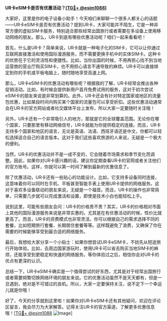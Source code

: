 **UR卡eSIM卡是否有优惠活动？[[TG💪+ @esim1088](https://t.me/s/esim1088)]**

大家好，这里是你的电子设备小助手！今天咱们来聊聊一个很多人都关心的话题——UR卡eSIM卡是否有优惠活动？提到UR卡，大家可能并不陌生，它是一种非常方便的虚拟SIM卡服务，特别适合那些经常出国旅行或者需要在多设备上使用移动网络的朋友。那么，UR卡到底有哪些优惠活动呢？咱们一起来看看吧！

首先，什么是UR卡？简单来说，UR卡就是一种电子化的SIM卡，它可以让你通过互联网直接激活和使用国际漫游服务，而不需要更换手机中的实体SIM卡。这种卡的优势在于它的灵活性和便捷性。比如，当你出国的时候，不用再担心找不到当地运营商的营业厅购买SIM卡，也不用担心语言不通导致的麻烦。UR卡可以直接绑定到你的手机或平板电脑上，随时随地享受高速上网。

那么，UR卡eSIM卡的优惠活动有哪些呢？根据我的了解，UR卡经常会推出各种促销活动。比如，有时候会提供新用户首月免费试用的服务，这对于初次尝试eSIM卡的朋友来说是非常划算的。此外，UR卡还会有针对特定国家或地区的流量包优惠，比如某段时间内购买某个国家的流量包可以享受折扣。这些优惠活动通常会在UR卡的官方网站或者社交媒体平台上发布，所以大家一定要随时关注哦！

另外，UR卡还有一个非常吸引人的地方，那就是它的全球覆盖范围。无论你在哪个国家，只要那里有移动网络信号，UR卡就能为你提供稳定的连接。而且，UR卡支持多个国家和地区的语言，无论是英语、法语、西班牙语还是中文，你都可以轻松选择适合自己的语言版本。这对于我们这些喜欢旅游的人来说，无疑是一个极大的便利。

当然，UR卡的优惠活动并不是一成不变的，它会随着市场需求和季节变化而调整。因此，如果你对UR卡感兴趣的话，建议你定期查看UR卡的官网或者关注他们的官方账号。这样，你就可以第一时间了解到最新的优惠信息了。

除了优惠活动，UR卡还有一些贴心的功能设计。比如，它支持多设备同时连接，这意味着你可以同时在手机、平板甚至智能手表上使用UR卡提供的网络服务。这对于喜欢多设备联动的朋友来说，无疑是一个福音。而且，UR卡的操作也非常简单，只需要几步就可以完成激活和设置，即使是技术小白也能轻松上手。

说到这里，可能有些朋友会问：UR卡的价格贵不贵？其实，UR卡的价格相对市面上其他的国际漫游服务来说是非常实惠的。尤其是在有优惠活动的时候，性价比就更高了。而且，UR卡的资费模式也非常灵活，你可以根据自己的需求选择不同的套餐，比如短期旅行套餐、长期居住套餐等等。这样既避免了浪费，又确保了你在需要的时候能够享受到最合适的网络服务。

最后，我想给大家分享一个小贴士：如果你想尝试UR卡eSIM卡，不妨先从短途旅行开始体验。比如，去周边国家游玩时，使用UR卡可以省去购买当地SIM卡的麻烦，还能享受到更稳定和快速的网络服务。等你体验过之后，相信你会对UR卡的优点有更深的认识。

总结一下，UR卡eSIM卡确实是一个值得尝试的好东西，尤其是对于经常出国旅行或者需要频繁切换网络环境的朋友来说。它的优惠活动虽然不是天天都有，但是一旦遇到，绝对是不可错过的良机。所以，大家一定要保持关注，说不定下一个幸运儿就是你哦！

好了，今天的分享就到这里啦！如果你对UR卡eSIM卡还有其他疑问，欢迎在评论区留言，我会尽力为大家解答。记得关注UR卡的官方渠道，了解更多优惠信息哦！[[TG💪+ @esim1088](https://t.me/s/esim1088) ![Image](https://i.postimg.cc/4NQfJmqS/Snipaste-2025-05-13-00-14-12.png)]